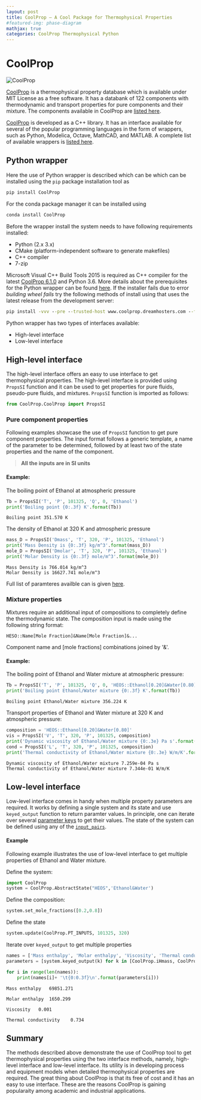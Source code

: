 ```yaml
---
layout: post
title: CoolProp — A Cool Package for Thermophysical Properties  
#featured-img: phase-diagram
mathjax: true
categories: CoolProp Thermophysical Python
---
```


# CoolProp

![CoolProp](http://www.coolprop.org/_static/CoolPropLogo.png "CoolProp")


[CoolProp](http://www.coolprop.org/index.html) is a thermophysical property database which is available under MIT License as a free software. It has a databank of 122 components with thermodynamic and transport properties for pure components and their mixture. The components available in CoolProp are [listed here](http://www.coolprop.org/fluid_properties/PurePseudoPure.html#list-of-fluids). 

[CoolProp](http://www.coolprop.org/index.html) is developed as a C++ library. It has an interface available for several of the popular programming languages in the form of wrappers, such as Python, Modelica, Octave, MathCAD, and MATLAB. A complete list of available wrappers is [listed here](http://www.coolprop.org/coolprop/wrappers/index.html).

## Python wrapper
Here the use of Python wrapper is described which can be which can be installed using the `pip` package installation tool as

```bat
pip install CoolProp
```

For the conda package manager it can be installed using

```bat
conda install CoolProp
```

Before the wrapper install the system needs to have following requirements installed:

- Python (2.x 3.x)
- CMake (platform-independent software to generate makefiles)
- C++ compiler
- 7-zip

Microsoft Visual C++ Build Tools 2015 is required as C++ compiler for the latest [CoolProp 6.1.0](https://pypi.org/search/?q=coolprop) and Python 3.6. More details about the prerequisites for the Python wrapper can be found [here](http://www.coolprop.org/coolprop/wrappers/index.html). If the installer fails due to error *building wheel fails* try the following methods of install using that uses the latest release from the development server:

```bat
pip install -vvv --pre --trusted-host www.coolprop.dreamhosters.com --find-links http://www.coolprop.dreamhosters.com/binaries/Python/ -U --force-reinstall CoolProp
```

Python wrapper has two types of interfaces available:

- High-level interface
- Low-level interface


## High-level interface

The high-level interface offers an easy to use interface to get thermophysical properties. The high-level interface is provided using `PropsSI` function and it can be used to get properties for pure fluids, pseudo-pure fluids, and mixtures. `PropsSI` function is imported as follows:


```python
from CoolProp.CoolProp import PropsSI
```

### Pure component properties
Following examples showcase the use of `PropsSI` function to get pure component properties. The input format follows a generic template, a name of the parameter to be determined, followed by at least two of the state properties and the name of the component.

> **All the inputs are in SI units**

#### Example:
The boiling point of Ethanol at atmospheric pressure


```python
Tb = PropsSI('T', 'P', 101325, 'Q', 0, 'Ethanol')
print('Boiling point {0:.3f} K'.format(Tb))
```

    Boiling point 351.570 K
    

The density of Ethanol at 320 K and atmospheric pressure


```python
mass_D = PropsSI('Dmass', 'T', 320, 'P', 101325, 'Ethanol')
print('Mass Density is {0:.3f} kg/m^3'.format(mass_D))
mole_D = PropsSI('Dmolar', 'T', 320, 'P', 101325, 'Ethanol')
print('Molar Density is {0:.3f} mole/m^3'.format(mole_D))
```
    Mass Density is 766.014 kg/m^3
    Molar Density is 16627.741 mole/m^3
    

Full list of paramteres availble can is given [here](http://www.coolprop.org/coolprop/HighLevelAPI.html#table-of-string-inputs-to-propssi-function).

### Mixture properties

Mixtures require an additional input of compositions to completely define the thermodynamic state. The composition input is made using the following string format:

`HESO::Name[Mole Fraction]&Name[Mole Fraction]&...` 

Component name and [mole fractions] combinations joined by '&'.

#### Example:
The boiling point of Ethanol and Water mixture at atmospheric pressure:


```python
Tb = PropsSI('T', 'P', 101325, 'Q', 0, 'HEOS::Ethanol[0.20]&Water[0.80]')
print('Boiling point Ethanol/Water mixture {0:.3f} K'.format(Tb))
```

    Boiling point Ethanol/Water mixture 356.224 K
    

Transport properties of Ethanol and Water mixture at 320 K and atmospheric pressure:


```python
composition = 'HEOS::Ethanol[0.20]&Water[0.80]'
vis = PropsSI('V', 'T', 320, 'P', 101325, composition)
print('Dynamic viscosity of Ethanol/Water mixture {0:.3e} Pa s'.format(vis))
cond = PropsSI('L', 'T', 320, 'P', 101325, composition)
print('Thermal conductivity of Ethanol/Water mixture {0:.3e} W/m/K'.format(cond))
```

    Dynamic viscosity of Ethanol/Water mixture 7.259e-04 Pa s
    Thermal conductivity of Ethanol/Water mixture 7.344e-01 W/m/K
    

## Low-level interface

Low-level interface comes in handy when multiple property parameters are required. It works by defining a single system and its state and use `keyed_output` function to return paramter values. In principle, one can iterate over several [parameter keys](http://www.coolprop.org/_static/doxygen/html/namespace_cool_prop.html#a4b49eeb37210a720b188f493955d8364) to get their values. The state of the system can be defined using any of the [`input_pairs`](http://www.coolprop.org/_static/doxygen/html/namespace_cool_prop.html#a58e7d98861406dedb48e07f551a61efb).

#### Example
Following example illustrates the use of low-level interface to get multiple properties of Ethanol and Water mixture.

Define the system:


```python
import CoolProp
system = CoolProp.AbstractState("HEOS",'Ethanol&Water')
```

Define the composition:


```python
system.set_mole_fractions([0.2,0.8])
```

Define the state


```python
system.update(CoolProp.PT_INPUTS, 101325, 320)
```

Iterate over `keyed_output` to get multiple properties


```python
names = ['Mass enthalpy', 'Molar enthalpy', 'Viscosity', 'Thermal conductivity'] 
parameters = [system.keyed_output(k) for k in [CoolProp.iHmass, CoolProp.iHmolar, CoolProp.iviscosity, CoolProp.iconductivity ]]

for i in range(len(names)):
    print(names[i]+ '\t{0:0.3f}\n'.format(parameters[i]))
```

    Mass enthalpy	69851.271
    
    Molar enthalpy	1650.299
    
    Viscosity	0.001
    
    Thermal conductivity	0.734
    
    

## Summary

The methods described above demonstrate the use of CoolProp tool to get thermophysical properties using the two interface methods, namely, high-level interface and low-level interface. Its utility is in developing process and equipment models when detailed thermophysical properties are required. The great thing about CoolProp is that its free of cost and it has an easy to use interface. These are the reasons CoolProp is gaining popularaity among academic and industrial applications.
